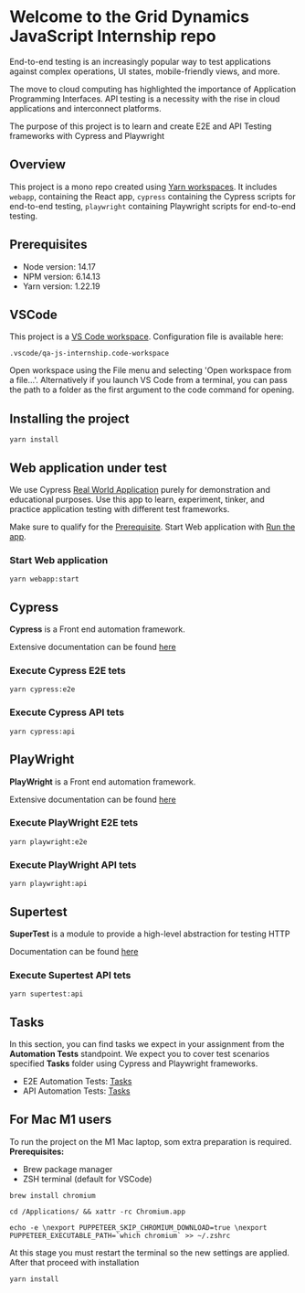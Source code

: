 # Welcome to the Grid Dynamics JavaScript Internship repo

End-to-end testing is an increasingly popular way to test applications against complex operations, UI states, mobile-friendly views, and more.

The move to cloud computing has highlighted the importance of Application Programming Interfaces. API testing is a necessity with the rise in cloud applications and interconnect platforms.

The purpose of this project is to learn and create E2E and API Testing frameworks with Cypress and Playwright

## Overview

This project is a mono repo created using [Yarn workspaces](https://classic.yarnpkg.com/lang/en/docs/workspaces/). It includes `webapp`, containing the React app, `cypress` containing the Cypress scripts for end-to-end testing, `playwright` containing Playwright scripts for end-to-end testing.

## Prerequisites

- Node version: 14.17
- NPM version: 6.14.13
- Yarn version: 1.22.19

## VSCode

This project is a [VS Code workspace](https://code.visualstudio.com/docs/editor/workspaces). Configuration file is available here:

```shell
.vscode/qa-js-internship.code-workspace
```

Open workspace using the File menu and selecting 'Open workspace from a file...'. Alternatively if you launch VS Code from a terminal, you can pass the path to a folder as the first argument to the code command for opening.

## Installing the project

```shell
yarn install
```

## Web application under test

We use Cypress [Real World Application](https://www.cypress.io/blog/2020/06/11/introducing-the-cypress-real-world-app/) purely for demonstration and educational purposes. Use this app to learn, experiment, tinker, and practice application testing with different test frameworks.

Make sure to qualify for the [Prerequisite](./webapp/README.md#Prerequisites).
Start Web application with [Run the app](./webapp/README.md#Run-the-app).

### Start Web application

```shell
yarn webapp:start
```

## Cypress

**Cypress** is a Front end automation framework.

Extensive documentation can be found [here](https://docs.cypress.io/guides/overview/why-cypress)

### Execute Cypress E2E tets

```shell
yarn cypress:e2e
```

### Execute Cypress API tets

```shell
yarn cypress:api
```

## PlayWright

**PlayWright** is a Front end automation framework.

Extensive documentation can be found [here](https://playwright.dev/docs/intro)

### Execute PlayWright E2E tets

```shell
yarn playwright:e2e
```

### Execute PlayWright API tets

```shell
yarn playwright:api
```

## Supertest

**SuperTest** is a module to provide a high-level abstraction for testing HTTP

Documentation can be found [here](https://github.com/visionmedia/supertest)

### Execute Supertest API tets

```shell
yarn supertest:api
```

## Tasks

In this section, you can find tasks we expect in your assignment from the **Automation Tests** standpoint. We expect you to cover test scenarios specified **Tasks** folder using Cypress and Playwright frameworks.

- E2E Automation Tests: [Tasks](./tasks/end-to-end.md)
- API Automation Tests: [Tasks](./tasks/api.md)

## For Mac M1 users

To run the project on the M1 Mac laptop, som extra preparation is required.
**Prerequisites:**

- Brew package manager
- ZSH terminal (default for VSCode)

```shell
brew install chromium
```

```shell
cd /Applications/ && xattr -rc Chromium.app
```

```shell
echo -e \nexport PUPPETEER_SKIP_CHROMIUM_DOWNLOAD=true \nexport PUPPETEER_EXECUTABLE_PATH=`which chromium` >> ~/.zshrc
```

At this stage you must restart the terminal so the new settings are applied. After that proceed with installation

```shell
yarn install
```
